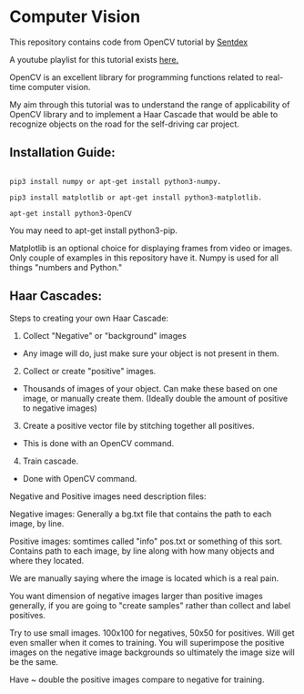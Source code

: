 # Computer Vision

This repository contains code from OpenCV tutorial by [Sentdex](https://pythonprogramming.net/loading-images-python-opencv-tutorial/)

A youtube playlist for this tutorial exists [here.](https://www.youtube.com/playlist?list=PLQVvvaa0QuDdttJXlLtAJxJetJcqmqlQq)

OpenCV is an excellent library for programming functions related to real-time computer vision.

My aim through this tutorial was to understand the range of applicability of OpenCV library and to implement a Haar Cascade that would be able to recognize objects on the road for the self-driving car project. 

## Installation Guide:

```

pip3 install numpy or apt-get install python3-numpy. 

pip3 install matplotlib or apt-get install python3-matplotlib.

apt-get install python3-OpenCV
```

You may need to apt-get install python3-pip.

Matplotlib is an optional choice for displaying frames from video or images. Only couple of examples in this repository have it. Numpy is used for all things "numbers and Python." 

## Haar Cascades:

Steps to creating your own Haar Cascade:
1) Collect "Negative" or "background" images
- Any image will do, just make sure your object is not present
in them.
2) Collect or create "positive" images.
- Thousands of images of your object. Can make these
based on one image, or manually create them. (Ideally
double the amount of positive to negative images)
3) Create a positive vector file by stitching together
all positives.
- This is done with an OpenCV command.

4) Train cascade.

- Done with OpenCV command.

Negative and Positive images need description files:

Negative images:
Generally a bg.txt file that contains the path to each
image, by line.

Positive images:
somtimes called "info" pos.txt or something of this
sort. Contains path to each image, by line along with
how many objects and where they located.

We are manually saying where the image is located which
is a real pain.

You want dimension of negative images larger than positive
images generally, if you are going to "create samples"
rather than collect and label positives.

Try to use small images. 100x100 for negatives, 50x50 for
positives. Will get even smaller when it comes to training.
You will superimpose the positive images on the negative image
backgrounds so ultimately the image size will be the same.

Have ~ double the positive images compare to negative for training.
